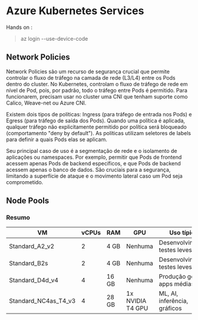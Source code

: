 # Azure Kubernetes Services
Hands on : 

> az login --use-device-code

## Network Policies

Network Policies são um recurso de segurança crucial que permite controlar o fluxo de tráfego na camada de rede (L3/L4) entre os Pods dentro do cluster. No Kubernetes, controlam o fluxo de tráfego de rede em nível de Pod, pois, por padrão, todo o tráfego entre Pods é permitido. Para funcionarem, precisam usar no cluster uma CNI que tenham suporte como Calico, Weave-net ou Azure CNI.

Existem dois tipos de políticas: Ingress (para tráfego de entrada nos Pods) e Egress (para tráfego de saída dos Pods). Quando uma política é aplicada, qualquer tráfego não explicitamente permitido por política será bloqueado (comportamento "deny by default"). As políticas utilizam seletores de labels para definir a quais Pods elas se aplicam.

Seu principal caso de uso é a segmentação de rede e o isolamento de aplicações ou namespaces. Por exemplo, permitir que Pods de frontend acessem apenas Pods de backend específicos, e que Pods de backend acessem apenas o banco de dados. São cruciais para a segurança, limitando a superfície de ataque e o movimento lateral caso um Pod seja comprometido.

## Node Pools

### Resumo

| VM                     | vCPUs | RAM    | GPU              | Uso típico                       | Preço  |
|------------------------|-------|--------|------------------|---------------------------------|--------|
| Standard_A2_v2         | 2     | 4 GB   | Nenhuma          | Desenvolvimento, testes leves   | Baixo  |
| Standard_B2s           | 2     | 4 GB   | Nenhuma          | Desenvolvimento, testes leves   | Baixo  |
| Standard_D4d_v4        | 4     | 16 GB  | Nenhuma          | Produção geral, apps médias     | Médio  |
| Standard_NC4as_T4_v3   | 4     | 28 GB  | 1x NVIDIA T4 GPU | ML, AI, inferência, gráficos    | Alto   |
